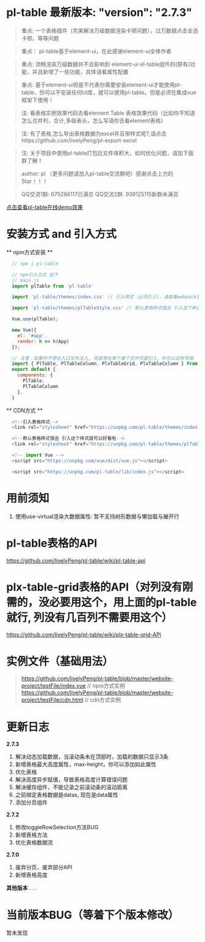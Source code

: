 # pl-table  最新版本: "version": "2.7.3"

> 重点: 一个表格插件（完美解决万级数据渲染卡顿问题），过万数据点击全选卡顿，等等问题

> 重点： pl-table基于element-ui，在此感谢element-ui全体作者

> 重点:  流畅渲染万级数据并不会影响到 element-ui el-table组件的(原有)功能，并且新增了一些功能，具体请看属性配置

> 重点: 基于element-ui但是不代表你需要安装element-ui才能使用pl-table，你可以不安装任何UI库，就可以使用pl-table。但是必须在集成vue框架下使用！

> 注: 看表格实例效果代码去看element Table 表格效果代码（比如你不知道怎么合并列，合计,多级表头，怎么写请你去看element表格）

> 注: 有了表格,怎么导出表格数据为excel并且带样式呢?,请点击https://github.com/livelyPeng/pl-export-excel

> 注:  关于项目中使用pl-table打包后文件体积大，如何优化问题，请加下面群了解！

> author: pl （更多问题请加入pl-table交流群吧）感谢点击上方的Star！！！

> QQ交流1群: 675286117已满员
> QQ交流2群: 939125115新群未满员

[点击查看pl-table在线demo效果](https://livelypeng.github.io/pl-table/website-project/dist/index.html)

# 安装方式 and 引入方式
  ** npm方式安装 **
``` javascript
  // npm i pl-table

  // npm引入方式 如下
  // main.js
  import plTable from 'pl-table'

  import 'pl-table/themes/index.css' // 引入样式（必须引入)，请查看webpack是否配置了url-loader对woff，ttf文件的引用,不配置会报错哦

  import 'pl-table/themes/plTableStyle.css' // 默认表格样式很丑 引入这个样式就可以好看啦（如果你不喜欢这个样式，就不要引入，不引入就跟ele表格样式一样）

  Vue.use(plTable);

  new Vue({
    el: '#app',
    render: h => h(App)
  });

  // 注意：如果你不想在入口文件注入, 而是想在单个某个文件页面引入，你可以这样写哦
  import { PlTable, PlTableColumn, PlxTableGrid, PlxTableColumn } from 'pl-table';
  export default {
    components: {
      PlTable,
      PlTableColumn
    },
  }
```

  ** CDN方式 **
``` javascript
  <!--引入表格样式-->
  <link rel="stylesheet" href="https://unpkg.com/pl-table/themes/index.css">

  <!--默认表格样式很丑 引入这个样式就可以好看啦-->
  <link rel="stylesheet" href="https://unpkg.com/pl-table/themes/plTableStyle.css">

  <!-- import Vue -->
  <script src="https://unpkg.com/vue/dist/vue.js"></script>

  <script src="https://unpkg.com/pl-table/lib/index.js"></script>
```


# 用前须知
   1. 使用use-virtual渲染大数据属性: 暂不支持树形数据与懒加载与展开行

# pl-table表格的API
  https://github.com/livelyPeng/pl-table/wiki/pl-table-api

# plx-table-grid表格的API（对列没有刚需的，没必要用这个，用上面的pl-table就行, 列没有几百列不需要用这个）
  https://github.com/livelyPeng/pl-table/wiki/plx-table-grid-APi

# 实例文件（基础用法）
>  https://github.com/livelyPeng/pl-table/blob/master/website-project/testFile/index.vue // npm方式实例
>  https://github.com/livelyPeng/pl-table/blob/master/website-project/testFile/cdn.html // cdn方式实例


# 更新日志
**2.7.3**
1. 解决动态加载数据，当滚动条未在顶部时，加载的数据只显示3条
2. 新增表格最大高度属性，max-height，你可以添加如此属性
3. 优化表格
4. 解决高度异步赋值，导致表格高度计算错误问题
5. 解决缓存组件，不能记录之前滚动条的滚动距离
6. 之前绑定表格数据是datas, 现在是data属性
7. 添加分页组件

**2.7.2**
1. 修改toggleRowSelection方法BUG
2. 新增表格方法
3. 优化表格数据流

**2.7.0**
1. 废弃分页，废弃部分API
2. 新增表格高度

 **其他版本**
 .
 .
 .

# 当前版本BUG（等着下个版本修改）
 暂未发现
